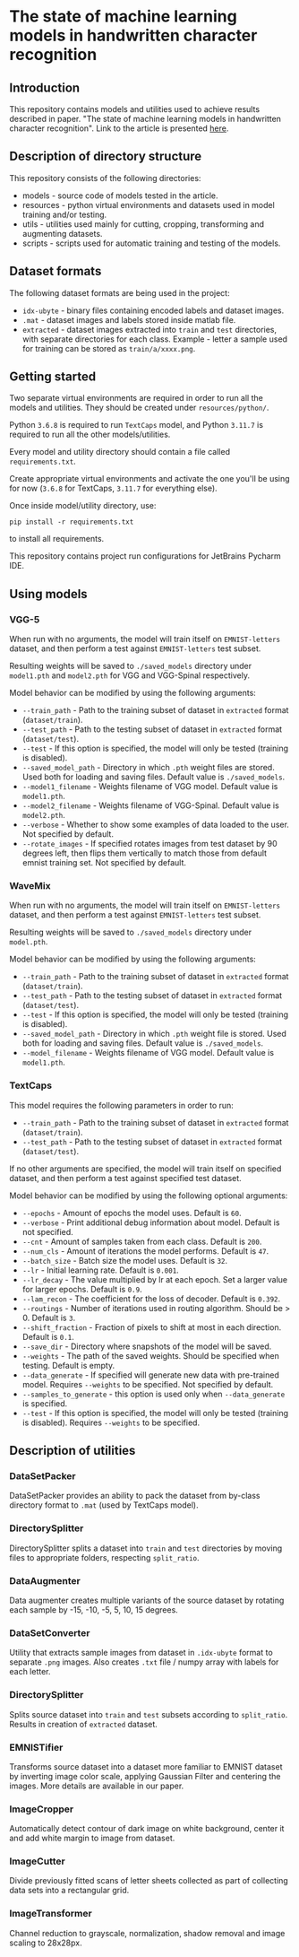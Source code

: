 # The state of machine learning models in handwritten character recognition

## Introduction

This repository contains models and utilities used to achieve results described in paper.
"The state of machine learning models in handwritten character recognition". 
Link to the article is presented [here](example.org).

## Description of directory structure

This repository consists of the following directories:
- models - source code of models tested in the article.
- resources - python virtual environments and datasets used in model training and/or testing.
- utils - utilities used mainly for cutting, cropping, transforming and augmenting datasets.
- scripts - scripts used for automatic training and testing of the models.

## Dataset formats

The following dataset formats are being used in the project:

- `idx-ubyte` - binary files containing encoded labels and dataset images.
- `.mat` - dataset images and labels stored inside matlab file.
- `extracted` - dataset images extracted into `train` and `test` directories, with separate directories for each class.
Example - letter a sample used for training can be stored as `train/a/xxxx.png`.

## Getting started

Two separate virtual environments are required in order to run all the models and utilities. 
They should be created under `resources/python/`.

Python `3.6.8` is required to run `TextCaps` model, and Python `3.11.7` is required to run 
all the other models/utilities.

Every model and utility directory should contain a file called `requirements.txt`.

Create appropriate virtual environments and activate the one you'll
be using for now (`3.6.8` for TextCaps, `3.11.7` for everything else).

Once inside model/utility directory, use:

`pip install -r requirements.txt`

to install all requirements.

This repository contains project run configurations for JetBrains Pycharm IDE.

## Using models

### VGG-5
When run with no arguments, the model will train itself on `EMNIST-letters` dataset, and then perform a test 
against `EMNIST-letters` test subset.

Resulting weights will be saved to `./saved_models` directory under `model1.pth` and `model2.pth` 
for VGG and VGG-Spinal respectively.

Model behavior can be modified by using the following arguments:

* `--train_path` - Path to the training subset of dataset in `extracted` format (`dataset/train`). 
* `--test_path` - Path to the testing subset of dataset in `extracted` format (`dataset/test`).
* `--test` - If this option is specified, the model will only be tested (training is disabled).
* `--saved_model_path` - Directory in which `.pth` weight files are stored. Used both for loading and saving files. Default value is `./saved_models`. 
* `--model1_filename` - Weights filename of VGG model. Default value is `model1.pth`.
* `--model2_filename` - Weights filename of VGG-Spinal. Default value is `model2.pth`.
* `--verbose` - Whether to show some examples of data loaded to the user. Not specified by default.
* `--rotate_images` - If specified rotates images from test dataset by 90 degrees left, then flips them vertically to match those from default emnist training set. Not specified by default.

### WaveMix
When run with no arguments, the model will train itself on `EMNIST-letters` dataset, and then perform a test 
against `EMNIST-letters` test subset.

Resulting weights will be saved to `./saved_models` directory under `model.pth`.

Model behavior can be modified by using the following arguments:

* `--train_path` - Path to the training subset of dataset in `extracted` format (`dataset/train`). 
* `--test_path` - Path to the testing subset of dataset in `extracted` format (`dataset/test`).
* `--test` - If this option is specified, the model will only be tested (training is disabled).
* `--saved_model_path` - Directory in which `.pth` weight file is stored. Used both for loading and saving files. Default value is `./saved_models`. 
* `--model_filename` - Weights filename of VGG model. Default value is `model1.pth`.

### TextCaps
This model requires the following parameters in order to run:
* `--train_path` - Path to the training subset of dataset in `extracted` format (`dataset/train`). 
* `--test_path` - Path to the testing subset of dataset in `extracted` format (`dataset/test`).

If no other arguments are specified, the model will train itself on specified dataset, and then perform a test 
against specified test dataset.

Model behavior can be modified by using the following optional arguments:
* `--epochs` - Amount of epochs the model uses. Default is `60`.
* `--verbose` - Print additional debug information about model. Default is not specified.
* `--cnt` - Amount of samples taken from each class. Default is `200`.
* `--num_cls` - Amount of iterations the model performs. Default is `47`.
* `--batch_size` - Batch size the model uses. Default is `32`.
* `--lr` - Initial learning rate. Default is `0.001`.
* `--lr_decay` - The value multiplied by lr at each epoch. Set a larger value for larger epochs. Default is `0.9`.
* `--lam_recon` - The coefficient for the loss of decoder. Default is `0.392`.
* `--routings` - Number of iterations used in routing algorithm. Should be > 0. Default is `3`.
* `--shift_fraction` - Fraction of pixels to shift at most in each direction. Default is `0.1`.
* `--save_dir` - Directory where snapshots of the model will be saved.
* `--weights` - The path of the saved weights. Should be specified when testing.  Default is empty.
* `--data_generate` - If specified will generate new data with pre-trained model. Requires `--weights` to be specified. Not specified by default.
* `--samples_to_generate` - this option is used only when `--data_generate` is specified.
* `--test` - If this option is specified, the model will only be tested (training is disabled). Requires `--weights` to be specified.

## Description of utilities

### DataSetPacker 
DataSetPacker provides an ability to pack the dataset from by-class directory format to `.mat` (used by TextCaps model).

### DirectorySplitter
DirectorySplitter splits a dataset into `train` and `test` directories by moving files to appropriate folders, respecting `split_ratio`.
 
### DataAugmenter
Data augmenter creates multiple variants of the source dataset by rotating each sample by -15, -10, -5, 5, 10, 15 degrees.

### DataSetConverter
Utility that extracts sample images from dataset in `.idx-ubyte` format to separate `.png` images. 
Also creates `.txt` file / numpy array with labels for each letter.

### DirectorySplitter
Splits source dataset into `train` and `test` subsets according to `split_ratio`. Results in creation of `extracted` dataset.

### EMNISTifier
Transforms source dataset into a dataset more familiar to EMNIST dataset by inverting image color scale, 
applying Gaussian Filter and centering the images. More details are available in our paper.

### ImageCropper
Automatically detect contour of dark image on white background, center it and add white margin to image from
dataset.

### ImageCutter
Divide previously fitted scans of letter sheets collected as part of collecting data sets into a rectangular grid.

### ImageTransformer
Channel reduction to grayscale, normalization, shadow removal and image scaling to 28x28px.
